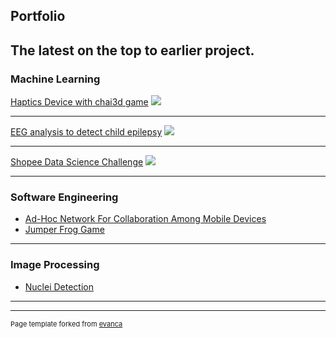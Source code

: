 ## Portfolio
The latest on the top to earlier project.
---

### Machine Learning 

[Haptics Device with chai3d game](/sample_page)
<img src="images/dummy_thumbnail.jpg?raw=true"/>

---
[EEG analysis to detect child epilepsy](/pdf/sample_presentation.pdf)
<img src="images/dummy_thumbnail.jpg?raw=true"/>

---
[Shopee Data Science Challenge](http://example.com/)
<img src="images/dummy_thumbnail.jpg?raw=true"/>

---

### Software Engineering

- [Ad-Hoc Network For Collaboration Among Mobile Devices](http://example.com/)
- [Jumper Frog Game](http://example.com/)
---
### Image Processing
- [Nuclei Detection](http://example.com/)

---




---
<p style="font-size:11px">Page template forked from <a href="https://github.com/evanca/quick-portfolio">evanca</a></p>
<!-- Remove above link if you don't want to attibute -->
